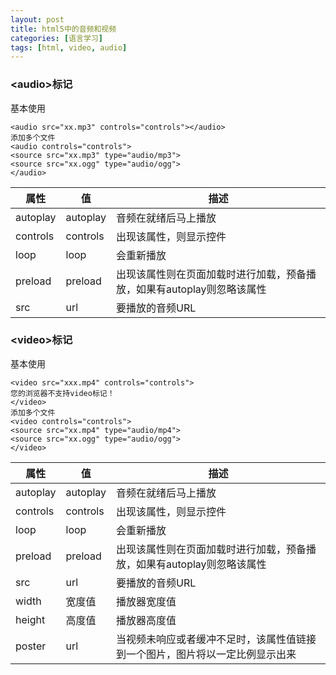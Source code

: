 ```yaml
---
layout: post
title: html5中的音频和视频
categories: [语言学习]
tags: [html, video, audio]
---
```

### \<audio>标记
基本使用

```
<audio src="xx.mp3" controls="controls"></audio>
添加多个文件
<audio controls="controls">
<source src="xx.mp3" type="audio/mp3">
<source src="xx.ogg" type="audio/ogg">
</audio>
```

|属性|值|描述|
|----|----|----|
|autoplay|autoplay|音频在就绪后马上播放|
|controls|controls|出现该属性，则显示控件|
|loop|loop|会重新播放|
|preload|preload|出现该属性则在页面加载时进行加载，预备播放，如果有autoplay则忽略该属性|
|src|url|要播放的音频URL|

### \<video>标记
基本使用

```
<video src="xxx.mp4" controls="controls">
您的浏览器不支持video标记！
</video>
添加多个文件
<video controls="controls">
<source src="xx.mp4" type="audio/mp4">
<source src="xx.ogg" type="audio/ogg">
</video>
```

|属性|值|描述|
|----|----|----|
|autoplay|autoplay|音频在就绪后马上播放|
|controls|controls|出现该属性，则显示控件|
|loop|loop|会重新播放|
|preload|preload|出现该属性则在页面加载时进行加载，预备播放，如果有autoplay则忽略该属性|
|src|url|要播放的音频URL|
|width|宽度值|播放器宽度值|
|height|高度值|播放器高度值|
|poster|url|当视频未响应或者缓冲不足时，该属性值链接到一个图片，图片将以一定比例显示出来|
